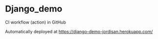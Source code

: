 # Django_demo

CI workflow (action) in GitHub

Automatically deployed at https://django-demo-jordisan.herokuapp.com/
